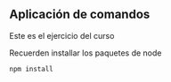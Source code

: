 ## Aplicación de comandos

Este es el ejercicio del curso

Recuerden installar los paquetes de node

````
npm install
````